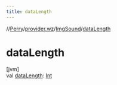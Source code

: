 ```yaml
---
title: dataLength
---
```

//[Perry](../../../index.html)/[provider.wz](../index.html)/[ImgSound](index.html)/[dataLength](data-length.html)



# dataLength



[jvm]\
val [dataLength](data-length.html): [Int](https://kotlinlang.org/api/latest/jvm/stdlib/kotlin/-int/index.html)




